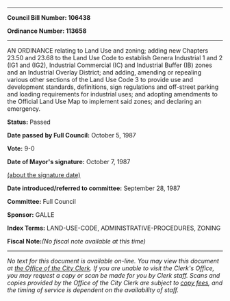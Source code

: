 

********

**Council Bill Number: 106438**
   
**Ordinance Number: 113658**
********

 AN ORDINANCE relating to Land Use and zoning; adding new Chapters 23.50 and 23.68 to the Land Use Code to establish Genera Industrial 1 and 2 (IG1 and (IG2), Industrial Commercial (IC) and Industrial Buffer (IB) zones and an Industrial Overlay District; and adding, amending or repealing various other sections of the Land Use Code 3 to provide use and development standards, definitions, sign regulations and off-street parking and loading requirements for industrial uses; and adopting amendments to the Official Land Use Map to implement said zones; and declaring an emergency.

**Status:** Passed
   
**Date passed by Full Council:** October 5, 1987
   
**Vote:** 9-0
   
**Date of Mayor's signature:** October 7, 1987
   
[(about the signature date)](/~public/approvaldate.htm)
   
   
   
**Date introduced/referred to committee:** September 28, 1987
   
**Committee:** Full Council
   
**Sponsor:** GALLE
   
   
**Index Terms:** LAND-USE-CODE, ADMINISTRATIVE-PROCEDURES, ZONING

**Fiscal Note:**_(No fiscal note available at this time)_
********

_No text for this document is available on-line. You may view this document at [the Office of the City Clerk](http://www.seattle.gov/leg/clerk/contactUs.htm). If you are unable to visit the Clerk's Office, you may request a copy or scan be made for you by Clerk staff. Scans and copies provided by the Office of the City Clerk are subject to [copy fees](http://clerk.seattle.gov/~public/clerkfees.htm), and the timing of service is dependent on the availability of staff._

